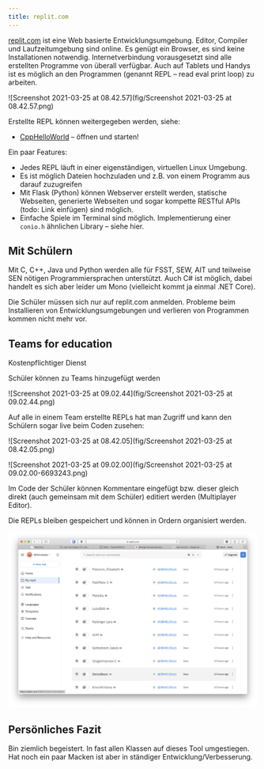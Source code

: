 ```yaml
---
title: replit.com
---
```




[replit.com](https://replit.com) ist eine Web basierte Entwicklungsumgebung. Editor, Compiler und Laufzeitumgebung sind online. Es genügt ein Browser, es sind keine Installationen notwendig. Internetverbindung vorausgesetzt sind alle erstellten Programme von überall verfügbar. Auch auf Tablets und Handys ist es möglich an den Programmen (genannt REPL – read eval print loop) zu arbeiten.

![Screenshot 2021-03-25 at 08.42.57](fig/Screenshot 2021-03-25 at 08.42.57.png)

Erstellte REPL können weitergegeben werden, siehe:

- [CppHelloWorld](https://replit.com/@htlmatejka/CppHelloWorld) – öffnen und starten!

Ein paar Features:

- Jedes REPL läuft in einer eigenständigen, virtuellen Linux Umgebung.
- Es ist möglich Dateien hochzuladen und z.B. von einem Programm aus darauf zuzugreifen
- Mit Flask (Python) können Webserver erstellt werden, statische Webseiten, generierte Webseiten und sogar kompette RESTful APIs (todo: Link einfügen) sind möglich.
- Einfache Spiele im Terminal sind möglich. Implementierung einer `conio.h` ähnlichen Library – siehe hier.



## Mit Schülern

Mit C, C++, Java und Python werden alle für FSST, SEW, AIT und teilweise SEN nötigen Programmiersprachen unterstützt. Auch C# ist möglich, dabei handelt es sich aber leider um Mono (vielleicht kommt ja einmal .NET Core).

Die Schüler müssen sich nur auf replit.com anmelden. Probleme beim Installieren von Entwicklungsumgebungen und verlieren von Programmen kommen nicht mehr vor.



## Teams for education

Kostenpflichtiger Dienst

Schüler können zu Teams hinzugefügt werden

![Screenshot 2021-03-25 at 09.02.44](fig/Screenshot 2021-03-25 at 09.02.44.png)

Auf alle in einem Team erstellte REPLs hat man Zugriff und kann den Schülern sogar live beim Coden zusehen:

![Screenshot 2021-03-25 at 08.42.05](fig/Screenshot 2021-03-25 at 08.42.05.png)

![Screenshot 2021-03-25 at 09.02.00](fig/Screenshot 2021-03-25 at 09.02.00-6693243.png)



Im Code der Schüler können Kommentare eingefügt bzw. dieser gleich direkt (auch gemeinsam mit dem Schüler) editiert werden (Multiplayer Editor).

Die REPLs bleiben gespeichert und können in Ordern organisiert werden.

![image-20210325183010065](fig/image-20210325183010065.png)

## Persönliches Fazit

Bin ziemlich begeistert. In fast allen Klassen auf dieses Tool umgestiegen. Hat noch ein paar Macken ist aber in ständiger Entwicklung/Verbesserung.